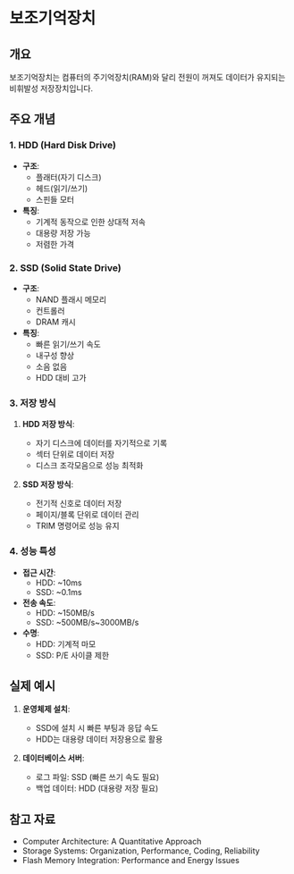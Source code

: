 # 보조기억장치

## 개요

보조기억장치는 컴퓨터의 주기억장치(RAM)와 달리 전원이 꺼져도 데이터가 유지되는 비휘발성 저장장치입니다.

## 주요 개념

### 1. HDD (Hard Disk Drive)

- **구조**: 
  - 플래터(자기 디스크)
  - 헤드(읽기/쓰기)
  - 스핀들 모터
- **특징**:
  - 기계적 동작으로 인한 상대적 저속
  - 대용량 저장 가능
  - 저렴한 가격

### 2. SSD (Solid State Drive)

- **구조**:
  - NAND 플래시 메모리
  - 컨트롤러
  - DRAM 캐시
- **특징**:
  - 빠른 읽기/쓰기 속도
  - 내구성 향상
  - 소음 없음
  - HDD 대비 고가

### 3. 저장 방식

1. **HDD 저장 방식**:
   - 자기 디스크에 데이터를 자기적으로 기록
   - 섹터 단위로 데이터 저장
   - 디스크 조각모음으로 성능 최적화

2. **SSD 저장 방식**:
   - 전기적 신호로 데이터 저장
   - 페이지/블록 단위로 데이터 관리
   - TRIM 명령어로 성능 유지

### 4. 성능 특성

- **접근 시간**:
  - HDD: ~10ms
  - SSD: ~0.1ms
- **전송 속도**:
  - HDD: ~150MB/s
  - SSD: ~500MB/s~3000MB/s
- **수명**:
  - HDD: 기계적 마모
  - SSD: P/E 사이클 제한

## 실제 예시

1. **운영체제 설치**:
   - SSD에 설치 시 빠른 부팅과 응답 속도
   - HDD는 대용량 데이터 저장용으로 활용

2. **데이터베이스 서버**:
   - 로그 파일: SSD (빠른 쓰기 속도 필요)
   - 백업 데이터: HDD (대용량 저장 필요)

## 참고 자료

- Computer Architecture: A Quantitative Approach
- Storage Systems: Organization, Performance, Coding, Reliability
- Flash Memory Integration: Performance and Energy Issues
